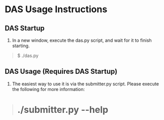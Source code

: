 # DAS Usage Instructions

## DAS Startup
1.  In a new window, execute the das.py script, and wait for it to finish starting.
> $ ./das.py

## DAS Usage (Requires DAS Startup)
1.  The easiest way to use it is via the submitter.py script.  Please execute the following for more information:
> # ./submitter.py --help

